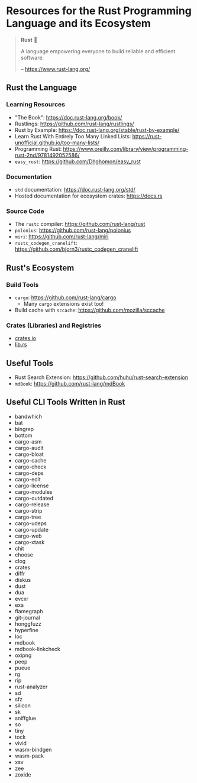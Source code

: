 # Resources for the Rust Programming Language and its Ecosystem

> **Rust** :crab:
>
> A language empowering everyone to build reliable and efficient software.
>
> – <https://www.rust-lang.org/>

## Rust the Language

### Learning Resources

- "The Book": <https://doc.rust-lang.org/book/>
- Rustlings: <https://github.com/rust-lang/rustlings/>
- Rust by Example: <https://doc.rust-lang.org/stable/rust-by-example/>
- Learn Rust With Entirely Too Many Linked Lists: <https://rust-unofficial.github.io/too-many-lists/>
- Programming Rust: <https://www.oreilly.com/library/view/programming-rust-2nd/9781492052586/>
- `easy_rust`: <https://github.com/Dhghomon/easy_rust>

### Documentation

- `std` documentation: <https://doc.rust-lang.org/std/>
- Hosted documentation for ecosystem crates: <https://docs.rs>

### Source Code

- The `rustc` compiler: <https://github.com/rust-lang/rust>
- `polonius`: <https://github.com/rust-lang/polonius>
- `miri`: <https://github.com/rust-lang/miri>
- `rustc_codegen_cranelift`: <https://github.com/bjorn3/rustc_codegen_cranelift>

## Rust's Ecosystem

### Build Tools

- `cargo`: <https://github.com/rust-lang/cargo>
    - Many `cargo` extensions exist too!
- Build cache with `sccache`: <https://github.com/mozilla/sccache>

### Crates (Libraries) and Registries

- [crates.io](https://crates.io/)
- [lib.rs](https://lib.rs/)

## Useful Tools

- Rust Search Extension: <https://github.com/huhu/rust-search-extension>
- `mdBook`: <https://github.com/rust-lang/mdBook>

## Useful CLI Tools Written in Rust

- bandwhich
- bat
- bingrep
- bottom
- cargo-asm
- cargo-audit
- cargo-bloat
- cargo-cache
- cargo-check
- cargo-deps
- cargo-edit
- cargo-license
- cargo-modules
- cargo-outdated
- cargo-release
- cargo-strip
- cargo-tree
- cargo-udeps
- cargo-update
- cargo-web
- cargo-xtask
- chit
- choose
- clog
- crates
- diffr
- diskus
- dust
- dua
- evcxr
- exa
- flamegraph
- git-journal
- honggfuzz
- hyperfine
- loc
- mdbook
- mdbook-linkcheck
- oxipng
- peep
- pueue
- rg
- rip
- rust-analyzer
- sd
- sfz
- silicon
- sk
- sniffglue
- so
- tiny
- tock
- vivid
- wasm-bindgen
- wasm-pack
- xsv
- zee
- zoxide
